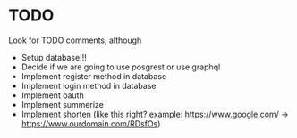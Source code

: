 # TODO

Look for TODO comments, although
- Setup database!!!
- Decide if we are going to use posgrest or use graphql
- Implement register method in database
- Implement login method in database
- Implement oauth
- Implement summerize
- Implement shorten (like this right? example: https://www.google.com/ -> https://www.ourdomain.com/RDsfOs)

